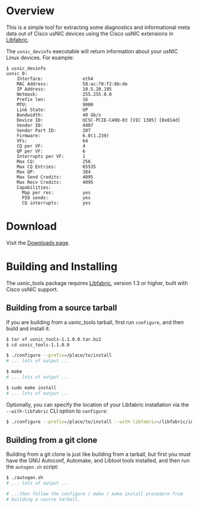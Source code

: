 # Overview

This is a simple tool for extracting some diagnostics and informational
meta data out of Cisco usNIC devices using the Cisco usNIC extensions
in [Libfabric](http://libfabric.org/).

The `usnic_devinfo` executable will return information about your usNIC
Linux devices.  For example:

```
$ usnic_devinfo
usnic_0:
	Interface:               eth4
	MAC Address:             58:ac:78:f2:8b:de
	IP Address:              10.5.20.195
	Netmask:                 255.255.0.0
	Prefix len:              16
	MTU:                     9000
	Link State:              UP
	Bandwidth:               40 Gb/s
	Device ID:               UCSC-PCIE-C40Q-03 [VIC 1385] [0x014d]
	Vendor ID:               4407
	Vendor Part ID:          207
	Firmware:                6.0(1.239)
	VFs:                     64
	CQ per VF:               4
	QP per VF:               6
	Interrupts per VF:       1
	Max CQ:                  256
	Max CQ Entries:          65535
	Max QP:                  384
	Max Send Credits:        4095
	Max Recv Credits:        4095
	Capabilities:
	  Map per res:           yes
	  PIO sends:             yes
	  CQ interrupts:         yes
```

# Download

Visit the [Downloads page](https://github.com/cisco/usnic_tools/wiki/Downloads).

# Building and Installing

The usnic_tools package requires [Libfabric](http://libfabric.org),
version 1.3 or higher, built with Cisco usNIC support.

## Building from a source tarball

If you are building from a usnic_tools tarball, first run `configure`,
and then build and install it:

```sh
$ tar xf usnic_tools-1.1.0.0.tar.bz2
$ cd usnic_tools-1.1.0.0

$ ./configure --prefix=/place/to/install
# ... lots of output ...

$ make
# ... lots of output ...

$ sudo make install
# ... lots of output ...
```

Optionally, you can specify the location of your Libfabric
installation via the `--with-libfabric` CLI option to `configure`:

```sh
$ ./configure --prefix=/place/to/install --with-libfabric=/libfabric/install/location
```

## Building from a git clone

Building from a git clone is just like building from a tarball, but
first you must have the GNU Autoconf, Automake, and Libtool tools
installed, and then run the `autogen.sh` script:

```sh
$ ./autogen.sh
# ... lots of output ...

# ...then follow the configure / make / make install procedure from
# building a source tarball.
```
